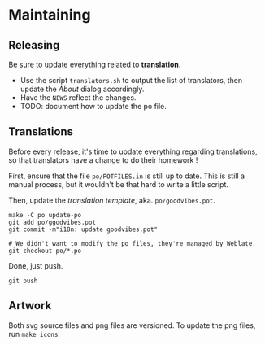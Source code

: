 Maintaining
===========



Releasing
---------

Be sure to update everything related to **translation**.

- Use the script `translators.sh` to output the list of translators, then
  update the *About* dialog accordingly.
- Have the `NEWS` reflect the changes.
- TODO: document how to update the po file.



Translations
------------

Before every release, it's time to update everything regarding translations, so
that translators have a change to do their homework !

First, ensure that the file `po/POTFILES.in` is still up to date. This is still
a manual process, but it wouldn't be that hard to write a little script.

Then, update the *translation template*, aka. `po/goodvibes.pot`.

	make -C po update-po
	git add po/ggodvibes.pot
	git commit -m"i18n: update goodvibes.pot"

	# We didn't want to modify the po files, they're managed by Weblate.
	git checkout po/*.po

Done, just push.

	git push



Artwork
-------

Both svg source files and png files are versioned. To update the png files, run
`make icons`.
